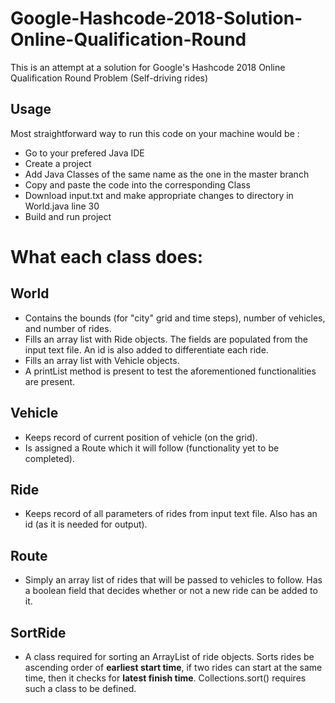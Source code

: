 # Google-Hashcode-2018-Solution-Online-Qualification-Round
This is an attempt at a solution for Google's Hashcode 2018 Online Qualification Round Problem (Self-driving rides)

## Usage

Most straightforward way to run this code on your machine would be :
* Go to your prefered Java IDE
* Create a project
* Add Java Classes of the same name as the one in the master branch
* Copy and paste the code into the corresponding Class
* Download input.txt and make appropriate changes to directory in World.java line 30
* Build and run project



# What each class does:
## World 
* Contains the bounds (for "city" grid and time steps), number of vehicles, and number of rides.
* Fills an array list with Ride objects. The fields are populated from the input text file. An id is also added to differentiate each ride.
* Fills an array list with Vehicle objects.
* A printList method is present to test the aforementioned functionalities are present.

## Vehicle
* Keeps record of current position of vehicle (on the grid).
* Is assigned a Route which it will follow (functionality yet to be completed).

## Ride
* Keeps record of all parameters of rides from input text file. Also has an id (as it is needed for output).

## Route
* Simply an array list of rides that will be passed to vehicles to follow. Has a boolean field that decides whether or not a new ride can be added to it.

## SortRide
* A class required for sorting an ArrayList of ride objects. Sorts rides be ascending order of **earliest start time**, if two rides can start at the same time, then it checks for **latest finish time**. Collections.sort() requires such a class to be defined.
